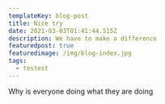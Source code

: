 ```yaml
---
templateKey: blog-post
title: Nice try
date: 2021-03-03T01:41:44.515Z
description: We have to make a difference
featuredpost: true
featuredimage: /img/blog-index.jpg
tags:
  - testest
---
```

Why is everyone doing what they are doing